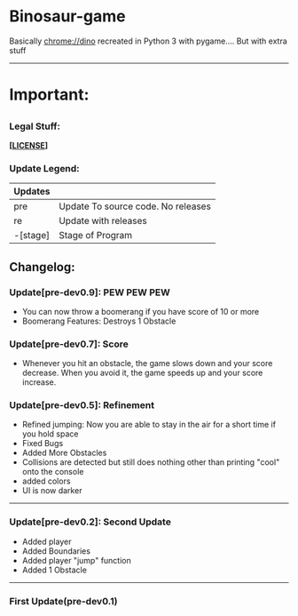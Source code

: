 # Binosaur-game
Basically [chrome://dino](chrome://dino) recreated in Python 3 with pygame.... But with extra stuff
_____
# Important:
##

### Legal Stuff:
**[[LICENSE](../master/LICENSE)]**
### Update Legend:
|Updates |                                    |
|--------|------------------------------------|
|pre     | Update To source code. No releases |
|re      | Update with releases               |
|-[stage]| Stage of Program                   |

## Changelog:
### Update[pre-dev0.9]: PEW PEW PEW
- You can now throw a boomerang if you have score of 10 or more
- Boomerang Features:
      Destroys 1 Obstacle

### Update[pre-dev0.7]: Score
- Whenever you hit an obstacle, the game slows down and your score decrease. When you avoid it, the game speeds up and your score increase.

### Update[pre-dev0.5]: Refinement
- Refined jumping:
      Now you are able to stay in the air for a short time if you hold space
- Fixed Bugs
- Added More Obstacles
- Collisions are detected but still does nothing other than printing "cool" onto the console
- added colors
- UI is now darker
___
### Update[pre-dev0.2]: Second Update
- Added player
- Added Boundaries
- Added player "jump" function
- Added 1 Obstacle
___
### First Update(pre-dev0.1)
